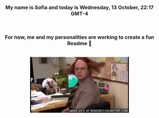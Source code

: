 


<div align="center">
<h3 >My name is Sofia and today is Wednesday, 13 October, 22:17 GMT-4</h3><br>
<h3 >For now, me and my personalities are working to create a fun Readme 👋
</h3><br>
<img src='img/dwight.gif' alt='working...'/>
</div>
